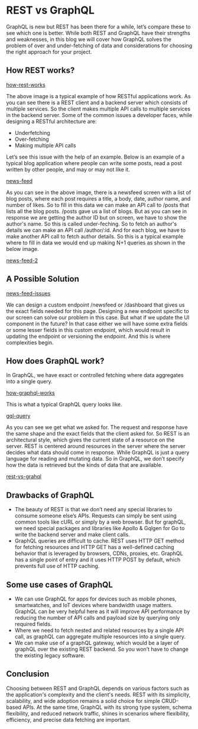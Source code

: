 # REST vs GraphQL

GraphQL is new but REST has been there for a while, let’s compare these to see which one is better. While both REST and GraphQL have their strengths and weaknesses, in this blog we will cover how GraphQL solves the problem of over and under-fetching of data and considerations for choosing the right approach for your project.

## How REST works?

[how-rest-works]()

The above image is a typical example of how RESTful applications work. As you can see there is a REST client and a backend server which consists of multiple services. So the client makes multiple API calls to multiple services in the backend server.
Some of the common issues a developer faces, while designing a RESTful architecture are:
* Underfetching
* Over-fetching
* Making multiple API calls
  
Let’s see this issue with the help of an example.
Below is an example of a typical blog application where people can write some posts, read a post written by other people, and may or may not like it. 

[news-feed]()

As you can see in the above image, there is a newsfeed screen with a list of blog posts, where each post requires a title, a body, date, author name, and number of likes. So to fill in this data we can make an API call to /posts that lists all the blog posts.
/posts gave us a list of blogs. But as you can see in response we are getting the author ID but on screen, we have to show the author's name. So this is called under-feching. So to fetch an author's details we can make an API call /author/:id. And for each blog, we have to make another API call to fetch author details. So this is a typical example where to fill in data we would end up making N+1 queries as shown in the below image.

[news-feed-2]()

## A Possible Solution

[news-feed-issues]()

We can design a custom endpoint /newsfeed or /dashboard that gives us the exact fields needed for this page. Designing a new endpoint specific to our screen can solve our problem in this case. But what if we update the UI component in the future? In that case either we will have some extra fields or some lesser fields in this custom endpoint, which would result in updating the endpoint or versioning the endpoint. And this is where complexities begin.

## How does GraphQL work?
In GraphQL, we have exact or controlled fetching where data aggregates into a single query.

[how-graphql-works]()

This is what a typical GraphQL query looks like.

[gql-query]()

As you can see we get what we asked for. The request and response have the same shape and the exact fields that the client asked for.
So REST is an architectural style, which gives the current state of a resource on the server. REST is centered around resources in the server where the server decides what data should come in response. While GraphQL is just a query language for reading and mutating data. So in GraphQL, we don’t specify how the data is retrieved but the kinds of data that are available.

[rest-vs-grahql]()

## Drawbacks of GraphQL
* The beauty of REST is that we don’t need any special libraries to consume someone else’s APIs. Requests can simply be sent using common tools like cURL or simply by a web browser. But for graphQL, we need special packages and libraries like Apollo & Gqlgen for Go to write the backend server and make client calls. 
* GraphQL queries are difficult to cache. REST uses HTTP GET method for fetching resources and HTTP GET has a well-defined caching behavior that is leveraged by browsers, CDNs, proxies, etc. GraphQL has a single point of entry and it uses HTTP POST by default, which prevents full use of HTTP caching.
  
## Some use cases of GraphQL
* We can use GraphQL for apps for devices such as mobile phones, smartwatches, and IoT devices where bandwidth usage matters. GraphQL can be very helpful here as it will improve API performance by reducing the number of API calls and payload size by querying only required fields.
* Where we need to fetch nested and related resources by a single API call, as graphQL can aggregate multiple resources into a single query.
* We can make use of a graphQL gateway, which would be a layer of graphQL over the existing REST backend. So you won’t have to change the existing legacy software.

## Conclusion
Choosing between REST and GraphQL depends on various factors such as the application's complexity and the client's needs. REST with its simplicity, scalability, and wide adoption remains a solid choice for simple CRUD-based APIs. At the same time, GraphQL with its strong type system, schema flexibility, and reduced network traffic,  shines in scenarios where flexibility, efficiency, and precise data fetching are important.
